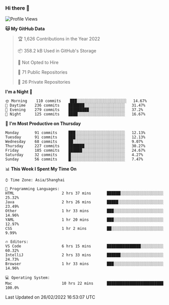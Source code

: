 ### Hi there 👋

<!--
**qbosen/qbosen** is a ✨ _special_ ✨ repository because its `README.md` (this file) appears on your GitHub profile.

Here are some ideas to get you started:

- 🔭 I’m currently working on ...
- 🌱 I’m currently learning ...
- 👯 I’m looking to collaborate on ...
- 🤔 I’m looking for help with ...
- 💬 Ask me about ...
- 📫 How to reach me: ...
- 😄 Pronouns: ...
- ⚡ Fun fact: ...
-->

<!--START_SECTION:waka-->
![Profile Views](http://img.shields.io/badge/Profile%20Views-12-blue)

**🐱 My GitHub Data** 

> 🏆 1,626 Contributions in the Year 2022
 > 
> 📦 358.2 kB Used in GitHub's Storage 
 > 
> 🚫 Not Opted to Hire
 > 
> 📜 71 Public Repositories 
 > 
> 🔑 26 Private Repositories  
 > 
**I'm a Night 🦉** 

```text
🌞 Morning    110 commits    ███░░░░░░░░░░░░░░░░░░░░░░   14.67% 
🌆 Daytime    236 commits    ███████░░░░░░░░░░░░░░░░░░   31.47% 
🌃 Evening    279 commits    █████████░░░░░░░░░░░░░░░░   37.2% 
🌙 Night      125 commits    ████░░░░░░░░░░░░░░░░░░░░░   16.67%

```
📅 **I'm Most Productive on Thursday** 

```text
Monday       91 commits     ███░░░░░░░░░░░░░░░░░░░░░░   12.13% 
Tuesday      91 commits     ███░░░░░░░░░░░░░░░░░░░░░░   12.13% 
Wednesday    68 commits     ██░░░░░░░░░░░░░░░░░░░░░░░   9.07% 
Thursday     227 commits    ███████░░░░░░░░░░░░░░░░░░   30.27% 
Friday       185 commits    ██████░░░░░░░░░░░░░░░░░░░   24.67% 
Saturday     32 commits     █░░░░░░░░░░░░░░░░░░░░░░░░   4.27% 
Sunday       56 commits     █░░░░░░░░░░░░░░░░░░░░░░░░   7.47%

```


📊 **This Week I Spent My Time On** 

```text
⌚︎ Time Zone: Asia/Shanghai

💬 Programming Languages: 
HTML                     2 hrs 37 mins       ██████░░░░░░░░░░░░░░░░░░░   25.32% 
Java                     2 hrs 26 mins       █████░░░░░░░░░░░░░░░░░░░░   23.49% 
Other                    1 hr 33 mins        ███░░░░░░░░░░░░░░░░░░░░░░   14.96% 
YAML                     1 hr 20 mins        ███░░░░░░░░░░░░░░░░░░░░░░   12.97% 
CSS                      1 hr 2 mins         ██░░░░░░░░░░░░░░░░░░░░░░░   9.99%

🔥 Editors: 
VS Code                  6 hrs 15 mins       ███████████████░░░░░░░░░░   60.32% 
IntelliJ                 2 hrs 33 mins       ██████░░░░░░░░░░░░░░░░░░░   24.73% 
Browser                  1 hr 33 mins        ███░░░░░░░░░░░░░░░░░░░░░░   14.96%

💻 Operating System: 
Mac                      10 hrs 22 mins      █████████████████████████   100.0%

```


 Last Updated on 26/02/2022 16:53:07 UTC
<!--END_SECTION:waka-->

